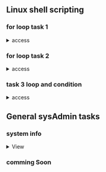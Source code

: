 ## Linux shell scripting 

### for loop task 1 

<details> 
  <summary>access</summary>
  <img src="for1.png">

</details>

### for loop task 2 

<details> 
  <summary>access</summary>
  <img src="for2.png">

</details>

### task 3  loop and condition 
<details> 
  <summary>access</summary>
  ## Directory Management Task

### 1. Variable Definition
Declare a variable `directory_name` and set it to "MyFiles."

### 2. Directory Creation
Use an `if` statement to check if a directory with the name stored in `directory_name` already exists. If not, create the directory; otherwise, print a message indicating that the directory already exists.

### 3. File Creation
Inside the directory created (or existing), use a `for` loop to create five empty text files named `file1.txt`, `file2.txt`, ..., `file5.txt`.

### 4. File Counting
Use a `while` loop to count and display the number of text files in the directory.

### 5. Cleanup
Remove all the text files created in step 3.

</details>

## General sysAdmin tasks 

### system info 

<details>
  <summary>View</summary>
  ### Assignment: System Information Script

  **Objective:** Write a shell script that retrieves and displays essential system information.

  **Requirements:**
  - Display the current date and time.
  - List the currently logged-in users.
- Show the system uptime.
</details>

### comming Soon 


